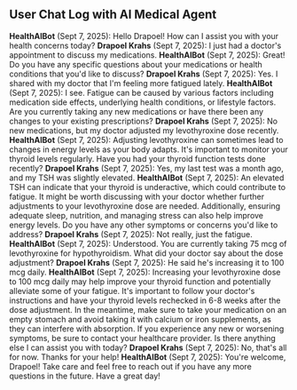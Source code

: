 ## User Chat Log with AI Medical Agent

**HealthAIBot** (Sept 7, 2025): Hello Drapoel! How can I assist you with your health concerns today?
**Drapoel Krahs** (Sept 7, 2025): I just had a doctor's appointment to discuss my medications.
**HealthAIBot** (Sept 7, 2025): Great! Do you have any specific questions about your medications or health conditions that you'd like to discuss?
**Drapoel Krahs** (Sept 7, 2025): Yes. I shared with my doctor that I'm feeling more fatigued lately.
**HealthAIBot** (Sept 7, 2025): I see. Fatigue can be caused by various factors including medication side effects, underlying health conditions, or lifestyle factors. Are you currently taking any new medications or have there been any changes to your existing prescriptions?
**Drapoel Krahs** (Sept 7, 2025): No new medications, but my doctor adjusted my levothyroxine dose recently.
**HealthAIBot** (Sept 7, 2025): Adjusting levothyroxine can sometimes lead to changes in energy levels as your body adapts. It's important to monitor your thyroid levels regularly. Have you had your thyroid function tests done recently?
**Drapoel Krahs** (Sept 7, 2025): Yes, my last test was a month ago, and my TSH was slightly elevated.
**HealthAIBot** (Sept 7, 2025): An elevated TSH can indicate that your thyroid is underactive, which could contribute to fatigue. It might be worth discussing with your doctor whether further adjustments to your levothyroxine dose are needed. Additionally, ensuring adequate sleep, nutrition, and managing stress can also help improve energy levels. Do you have any other symptoms or concerns you'd like to address?
**Drapoel Krahs** (Sept 7, 2025): Not really, just the fatigue.
**HealthAIBot** (Sept 7, 2025): Understood. You are currently taking 75 mcg of levothyroxine for hypothyroidism. What did your doctor say about the dose adjustment?
**Drapoel Krahs** (Sept 7, 2025): He said he's increasing it to 100 mcg daily.
**HealthAIBot** (Sept 7, 2025): Increasing your levothyroxine dose to 100 mcg daily may help improve your thyroid function and potentially alleviate some of your fatigue. It's important to follow your doctor's instructions and have your thyroid levels rechecked in 6-8 weeks after the dose adjustment. In the meantime, make sure to take your medication on an empty stomach and avoid taking it with calcium or iron supplements, as they can interfere with absorption. If you experience any new or worsening symptoms, be sure to contact your healthcare provider. Is there anything else I can assist you with today?
**Drapoel Krahs** (Sept 7, 2025): No, that's all for now. Thanks for your help!
**HealthAIBot** (Sept 7, 2025): You're welcome, Drapoel! Take care and feel free to reach out if you have any more questions in the future. Have a great day!
